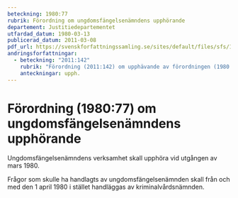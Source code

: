 ```yaml
---
beteckning: 1980:77
rubrik: Förordning om ungdomsfängelsenämndens upphörande
departement: Justitiedepartementet
utfardad_datum: 1980-03-13
publicerad_datum: 2011-03-08
pdf_url: https://svenskforfattningssamling.se/sites/default/files/sfs/1980-03/SFS1980-77.pdf
andringsforfattningar:
  - beteckning: "2011:142"
    rubrik: "Förordning (2011:142) om upphävande av förordningen (1980:77) om ungdomsfängelsenämndens upphörande"
    anteckningar: upph.
---
```


# Förordning (1980:77) om ungdomsfängelsenämndens upphörande

Ungdomsfängelsenämndens verksamhet skall upphöra vid utgången av mars 1980.

Frågor som skulle ha handlagts av ungdomsfängelsenämnden skall från och med den 1 april 1980 i stället handläggas av kriminalvårdsnämnden.